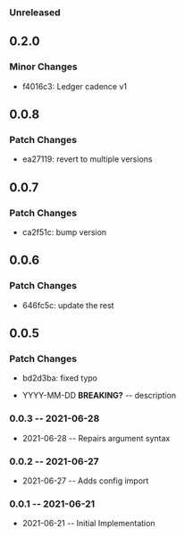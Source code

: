 ### Unreleased

## 0.2.0

### Minor Changes

- f4016c3: Ledger cadence v1

## 0.0.8

### Patch Changes

- ea27119: revert to multiple versions

## 0.0.7

### Patch Changes

- ca2f51c: bump version

## 0.0.6

### Patch Changes

- 646fc5c: update the rest

## 0.0.5

### Patch Changes

- bd2d3ba: fixed typo

- YYYY-MM-DD **BREAKING?** -- description

### 0.0.3 -- 2021-06-28

- 2021-06-28 -- Repairs argument syntax

### 0.0.2 -- 2021-06-27

- 2021-06-27 -- Adds config import

### 0.0.1 -- 2021-06-21

- 2021-06-21 -- Initial Implementation
